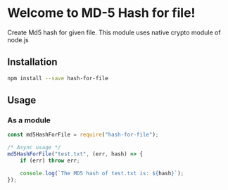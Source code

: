 # Welcome to MD-5 Hash for file!

Create Md5 hash for given file. This module uses native crypto module of node.js

## Installation

```sh
npm install --save hash-for-file
```

## Usage

### As a module

```js
const md5HashForFile = require("hash-for-file");

/* Async usage */
md5HashForFile("test.txt", (err, hash) => {
    if (err) throw err;

    console.log(`The MD5 hash of test.txt is: ${hash}`);
});
```
